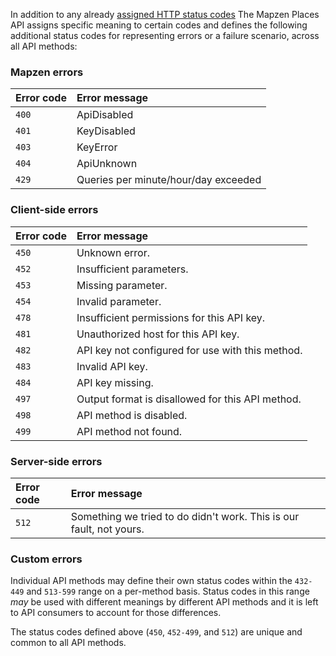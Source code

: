 In addition to any already [assigned HTTP status codes](https://www.iana.org/assignments/http-status-codes/http-status-codes.xhtml) The Mapzen Places API assigns specific meaning to certain codes and defines the following additional status codes for representing errors or a failure scenario, across all API methods:

<a name="mapzen"></a>
### Mapzen errors


| Error code | Error message |
| :--- | :--- |
| `400` | ApiDisabled |
| `401` | KeyDisabled |
| `403` | KeyError |
| `404` | ApiUnknown |
| `429` | Queries per minute/hour/day exceeded |

<a name="client"></a>
### Client-side errors

| Error code | Error message |
| :--- | :--- |
| `450` | Unknown error. |
| `452` | Insufficient parameters. |
| `453` | Missing parameter. |
| `454` | Invalid parameter. |
| `478` | Insufficient permissions for this API key. |
| `481` | Unauthorized host for this API key. |
| `482` | API key not configured for use with this method. |
| `483` | Invalid API key. |
| `484` | API key missing. |
| `497` | Output format is disallowed for this API method. |
| `498` | API method is disabled. |
| `499` | API method not found. |

<a name="server"></a>
### Server-side errors

| Error code | Error message |
| :--- | :--- |
| `512` | Something we tried to do didn&#039;t work. This is our fault, not yours. |

<a name="custom"></a>
### Custom errors

Individual API methods may define their own status codes within the `432-449` and `513-599` range on a per-method basis. Status codes in this range _may_ be used with different meanings by different API methods and it is left to API consumers to account for those differences.

The status codes defined above (`450`, `452-499`, and `512`) are unique and common to all API methods.